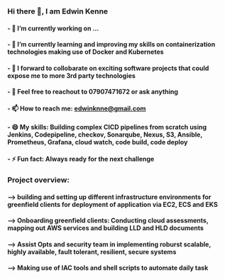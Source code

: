 ### Hi there 👋, I am Edwin Kenne

#### - 🔭 I’m currently working on ...
#### - 🌱 I’m currently learning and improving my skills on containerization technologies making use of Docker and Kubernetes
#### - 👯 I forward to collobarate on exciting software projects that could expose me to more 3rd party technologies
#### - 💬 Feel free to reachout to 07907471672 or ask anything 
#### - 📫 How to reach me: edwinknne@gmail.com
#### - 😄 My skills: Building complex CICD pipelines from scratch using Jenkins, Codepipeline, checkov, Sonarqube, Nexus, S3, Ansible, Prometheus, Grafana, cloud watch, code build, code deploy
#### - ⚡ Fun fact: Always ready for the next challenge

### Project overview:
  ####      --> building and setting up different infrastructure environments for greenfield clients for deployment of application via EC2, ECS and EKS
  ####      --> Onboarding greenfield clients: Conducting cloud assessments, mapping out AWS services and building LLD and HLD documents
  ####      --> Assist Opts and security team in implementing roburst scalable, highly available, fault tolerant, resilient, secure systems
  ####      --> Making use of IAC tools and shell scripts to automate daily task 
